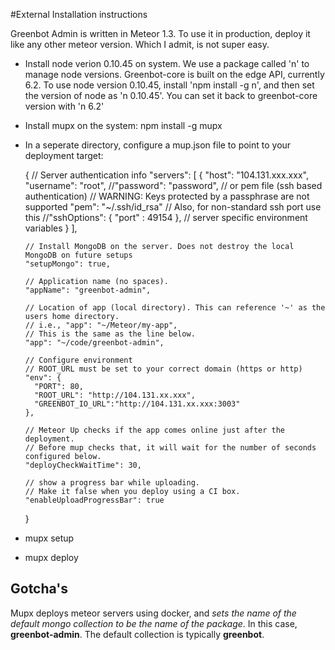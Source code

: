 #External Installation instructions

Greenbot Admin is written in Meteor 1.3. To use it in production, deploy it like any other meteor version. Which I admit, is not super easy.

* Install node verion 0.10.45 on system.  We use a package called 'n' to manage node versions.  Greenbot-core is built on the edge API, currently 6.2. To use node version 0.10.45, install 'npm install -g n', and then set the version of node as 'n 0.10.45'. You can set it back to greenbot-core version with 'n 6.2'
* Install mupx on the system: npm install -g mupx
* In a seperate directory, configure a mup.json file to point to your deployment target: 
    
    {
      // Server authentication info
      "servers": [
        {
          "host": "104.131.xxx.xxx",
          "username": "root",
          //"password": "password",
          // or pem file (ssh based authentication)
          // WARNING: Keys protected by a passphrase are not supported
          "pem": "~/.ssh/id_rsa"
          // Also, for non-standard ssh port use this
          //"sshOptions": { "port" : 49154 },
          // server specific environment variables
        }
      ],
    
      // Install MongoDB on the server. Does not destroy the local MongoDB on future setups
      "setupMongo": true,
    
      // Application name (no spaces).
      "appName": "greenbot-admin",
    
      // Location of app (local directory). This can reference '~' as the users home directory.
      // i.e., "app": "~/Meteor/my-app",
      // This is the same as the line below.
      "app": "~/code/greenbot-admin",
    
      // Configure environment
      // ROOT_URL must be set to your correct domain (https or http)
      "env": {
        "PORT": 80,
        "ROOT_URL": "http://104.131.xx.xxx",
        "GREENBOT_IO_URL":"http://104.131.xx.xxx:3003"
      },
    
      // Meteor Up checks if the app comes online just after the deployment.
      // Before mup checks that, it will wait for the number of seconds configured below.
      "deployCheckWaitTime": 30,
    
      // show a progress bar while uploading.
      // Make it false when you deploy using a CI box.
      "enableUploadProgressBar": true
    }
* mupx setup
* mupx deploy

## Gotcha's
Mupx deploys meteor servers using docker, and _sets the name of the default mongo collection to be the name of the package_. In this case, **greenbot-admin**. The default collection is typically **greenbot**.
